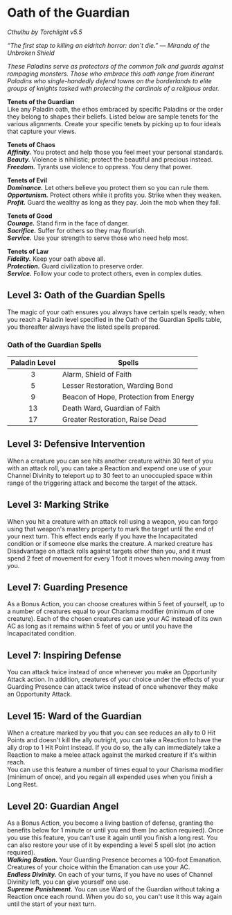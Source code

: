 # Oath of the Guardian
*Cthulhu by Torchlight v5.5*

*“The first step to killing an eldritch horror: don't die.” — Miranda of the Unbroken Shield*

*These Paladins serve as protectors of the common folk and guards against rampaging monsters. Those who embrace this oath range from itinerant Paladins who single-handedly defend towns on the borderlands to elite groups of knights tasked with protecting the cardinals of a religious order.*

**Tenets of the Guardian**  
Like any Paladin oath, the ethos embraced by specific Paladins or the order they belong to shapes their beliefs. Listed below are sample tenets for the various alignments. Create your specific tenets by picking up to four ideals that capture your views.

**Tenets of Chaos**  
***Affinity.*** You protect and help those you feel meet your personal standards.  
***Beauty.*** Violence is nihilistic; protect the beautiful and precious instead.  
***Freedom.*** Tyrants use violence to oppress. You deny that power.  

**Tenets of Evil**  
***Dominance.*** Let others believe you protect them so you can rule them.  
***Opportunism.*** Protect others while it profits you. Strike when they weaken.  
***Profit.*** Guard the wealthy as long as they pay. Join the mob when they fall.  

**Tenets of Good**  
***Courage.*** Stand firm in the face of danger.  
***Sacrifice.*** Suffer for others so they may flourish.  
***Service.*** Use your strength to serve those who need help most.  

**Tenets of Law**  
***Fidelity.*** Keep your oath above all.  
***Protection.*** Guard civilization to preserve order.  
***Service.*** Follow your code to protect others, even in complex duties.  

## Level 3: Oath of the Guardian Spells
The magic of your oath ensures you always have certain spells ready; when you reach a Paladin level specified in the Oath of the Guardian Spells table, you thereafter always have the listed spells prepared.
### Oath of the Guardian Spells
| Paladin Level | Spells                                 |
|:-------------:|----------------------------------------|
| 3             | Alarm, Shield of Faith                 |
| 5             | Lesser Restoration, Warding Bond       |
| 9             | Beacon of Hope, Protection from Energy |
| 13            | Death Ward, Guardian of Faith          |
| 17            | Greater Restoration, Raise Dead        |

## Level 3: Defensive Intervention
When a creature you can see hits another creature within 30 feet of you with an attack roll, you can take a Reaction and expend one use of your Channel Divinity to teleport up to 30 feet to an unoccupied space within range of the triggering attack and become the target of the attack.

## Level 3: Marking Strike
When you hit a creature with an attack roll using a weapon, you can forgo using that weapon's mastery property to mark the target until the end of your next turn. This effect ends early if you have the Incapacitated condition or if someone else marks the creature. A marked creature has Disadvantage on attack rolls against targets other than you, and it must spend 2 feet of movement for every 1 foot it moves when moving away from you.

## Level 7: Guarding Presence
As a Bonus Action, you can choose creatures within 5 feet of yourself, up to a number of creatures equal to your Charisma modifier (minimum of one creature). Each of the chosen creatures can use your AC instead of its own AC as long as it remains within 5 feet of you or until you have the Incapacitated condition.

## Level 7: Inspiring Defense
You can attack twice instead of once whenever you make an Opportunity Attack action. In addition, creatures of your choice under the effects of your Guarding Presence can attack twice instead of once whenever they make an Opportunity Attack.

## Level 15: Ward of the Guardian
When a creature marked by you that you can see reduces an ally to 0 Hit Points and doesn't kill the ally outright, you can take a Reaction to have the ally drop to 1 Hit Point instead. If you do so, the ally can immediately take a Reaction to make a melee attack against the marked creature if it's within reach.  
You can use this feature a number of times equal to your Charisma modifier (minimum of once), and you regain all expended uses when you finish a Long Rest.

## Level 20: Guardian Angel
As a Bonus Action, you become a living bastion of defense, granting the benefits below for 1 minute or until you end them (no action required). Once you use this feature, you can't use it again until you finish a long rest. You can also restore your use of it by expending a level 5 spell slot (no action required).  
***Walking Bastion.*** Your Guarding Presence becomes a 100-foot Emanation. Creatures of your choice within the Emanation can use your AC.  
***Endless Divinity.*** On each of your turns, if you have no uses of Channel Divinity left, you can give yourself one use.  
***Supreme Punishment.*** You can use Ward of the Guardian without taking a Reaction once each round. When you do so, you can't use it this way again until the start of your next turn.